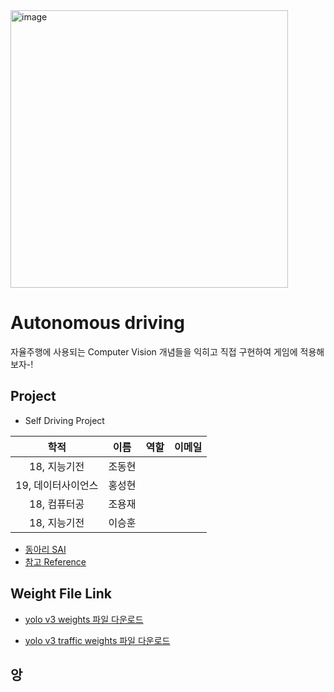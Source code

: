 <img width="444" alt="image" src="https://user-images.githubusercontent.com/41141851/183022018-500167c9-0216-4f8f-a226-cbf42838c675.png">

# Autonomous driving
자율주행에 사용되는 Computer Vision 개념들을 익히고 직접 구현하여 게임에 적용해보자-!

## Project
- Self Driving Project

|       학적       |  이름 | 역할 | 이메일 
|:---------------:|:----:|:---:|:----:|
| 18, 지능기전      | 조동현 |     |     |
| 19, 데이터사이언스  | 홍성현 |     |     |
| 18, 컴퓨터공      | 조용재 |     |     |
| 18, 지능기전      | 이승훈 |     |     |


- [동아리 SAI](https://github.com/sju-coml/SAI)
- [참고 Reference](https://github.com/ndrplz/self-driving-car)

## Weight File Link
- [yolo v3 weights 파일 다운로드](https://drive.google.com/file/d/13qCKjV1kQ0k0kKwAPc3p23Gr2_GNnxNT/view?usp=sharing)

- [yolo v3 traffic weights 파일 다운로드](https://drive.google.com/file/d/13qCKjV1kQ0k0kKwAPc3p23Gr2_GNnxNT/view?usp=sharing) 

## 앙

